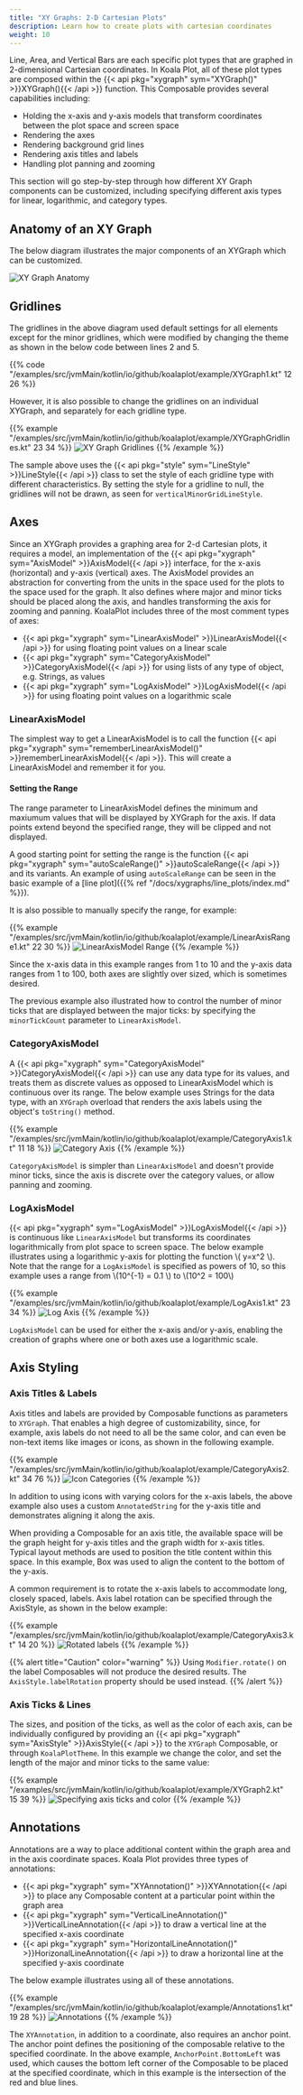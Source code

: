 ```yaml
---
title: "XY Graphs: 2-D Cartesian Plots"
description: Learn how to create plots with cartesian coordinates
weight: 10
---
```


Line, Area, and Vertical Bars are each specific plot types that are graphed in 2-dimensional Cartesian coordinates. In Koala Plot, all of these plot types are composed within the {{< api pkg="xygraph" sym="XYGraph()" >}}XYGraph(){{< /api >}} function. This Composable provides several capabilities including:


- Holding the x-axis and y-axis models that transform coordinates between the plot space and screen space
- Rendering the axes
- Rendering background grid lines
- Rendering axis titles and labels
- Handling plot panning and zooming

This section will go step-by-step through how different XY Graph components can be customized, including specifying different axis types for linear, logarithmic, and category types.

## Anatomy of an XY Graph

The below diagram illustrates the major components of an XYGraph which can be customized.

![XY Graph Anatomy](xygraph_anatomy.svg)

## Gridlines

The gridlines in the above diagram used default settings for all elements except for the minor gridlines, which were modified by changing the theme as shown in the below code between lines 2 and 5.

{{% code "/examples/src/jvmMain/kotlin/io/github/koalaplot/example/XYGraph1.kt" 12 26 %}}

However, it is also possible to change the gridlines on an individual XYGraph, and separately for each gridline type.

{{% example "/examples/src/jvmMain/kotlin/io/github/koalaplot/example/XYGraphGridlines.kt" 23 34 %}}
![XY Graph Gridlines](xygraph_gridlines.png)
{{% /example %}}

The sample above uses the {{< api pkg="style" sym="LineStyle" >}}LineStyle{{< /api >}} class to set the style of each gridline type with different characteristics. By setting the style for a gridline to null, the gridlines will not be drawn, as seen for ```verticalMinorGridLineStyle```.


## Axes

Since an XYGraph provides a graphing area for 2-d Cartesian plots, it requires a model, an implementation of the {{< api pkg="xygraph" sym="AxisModel" >}}AxisModel{{< /api >}} interface, for the x-axis (horizontal) and y-axis (vertical) axes. The AxisModel provides an abstraction for converting from the units in the space used for the plots to the space used for the graph. It also defines where major and minor ticks should be placed along the axis, and handles transforming the axis for zooming and panning. KoalaPlot includes three of the most comment types of axes:

- {{< api pkg="xygraph" sym="LinearAxisModel" >}}LinearAxisModel{{< /api >}} for using floating point values on a linear scale
- {{< api pkg="xygraph" sym="CategoryAxisModel" >}}CategoryAxisModel{{< /api >}} for using lists of any type of object, e.g. Strings, as values
- {{< api pkg="xygraph" sym="LogAxisModel" >}}LogAxisModel{{< /api >}} for using floating point values on a logarithmic scale

### LinearAxisModel

The simplest way to get a LinearAxisModel is to call the function {{< api pkg="xygraph" sym="rememberLinearAxisModel()" >}}rememberLinearAxisModel{{< /api >}}. This will create a LinearAxisModel and remember it for you.

#### Setting the Range

The range parameter to LinearAxisModel defines the minimum and maxiumum values that will be displayed by XYGraph for the axis. If data points extend beyond the specified range, they will be clipped and not displayed.

A good starting point for setting the range is the function {{< api pkg="xygraph" sym="autoScaleRange()" >}}autoScaleRange{{< /api >}} and its variants. An example of using ```autoScaleRange``` can be seen in the basic example of a [line plot]({{% ref "/docs/xygraphs/line_plots/index.md" %}}).

It is also possible to manually specify the range, for example:

{{% example "/examples/src/jvmMain/kotlin/io/github/koalaplot/example/LinearAxisRange1.kt" 22 30 %}}
![LinearAxisModel Range](LinearAxisRange1.png)
{{% /example %}}

Since the x-axis data in this example ranges from 1 to 10 and the y-axis data ranges from 1 to 100, both axes are slightly over sized, which is sometimes desired.

The previous example also illustrated how to control the number of minor ticks that are displayed between the major ticks: by specifying the ```minorTickCount``` parameter to ```LinearAxisModel```. 

### CategoryAxisModel

A {{< api pkg="xygraph" sym="CategoryAxisModel" >}}CategoryAxisModel{{< /api >}} can use any data type for its values, and treats them as discrete values as opposed to LinearAxisModel which is continuous over its range. The below example uses Strings for the data type, with an ```XYGraph``` overload that renders the axis labels using the object's ```toString()``` method.

{{% example "/examples/src/jvmMain/kotlin/io/github/koalaplot/example/CategoryAxis1.kt" 11 18 %}}
![Category Axis](CategoryAxis1.png)
{{% /example %}}

```CategoryAxisModel``` is simpler than ```LinearAxisModel``` and doesn't provide minor ticks, since the axis is discrete over the category values, or allow panning and zooming.

### LogAxisModel

{{< api pkg="xygraph" sym="LogAxisModel" >}}LogAxisModel{{< /api >}} is continuous like ```LinearAxisModel``` but transforms its coordinates logarithmically from plot space to screen space. The below example illustrates using a logarithmic y-axis for plotting the function \\( y=x^2 \\). Note that the range for a ```LogAxisModel``` is specified as powers of 10, so this example uses a range from \\(10^{-1} = 0.1 \\) to \\(10^2 = 100\\)

{{% example "/examples/src/jvmMain/kotlin/io/github/koalaplot/example/LogAxis1.kt" 23 34 %}}
![Log Axis](LogAxis1.png)
{{% /example %}}

```LogAxisModel``` can be used for either the x-axis and/or y-axis, enabling the creation of graphs where one or both axes use a logarithmic scale.


## Axis Styling

### Axis Titles & Labels

Axis titles and labels are provided by Composable functions as parameters to ```XYGraph```. That enables a high degree of customizability, since, for example, axis labels do not need to all be the same color, and can even be non-text items like images or icons, as shown in the following example.

{{% example "/examples/src/jvmMain/kotlin/io/github/koalaplot/example/CategoryAxis2.kt" 34 76 %}}
![Icon Categories](CategoryAxis2.png)
{{% /example %}}

In addition to using icons with varying colors for the x-axis labels, the above example also uses a custom ```AnnotatedString``` for the y-axis title and demonstrates aligning it along the axis.

When providing a Composable for an axis title, the available space will be the graph height for y-axis titles and the graph width for x-axis titles. Typical layout methods are used to position the title content within this space. In this example, Box was used to align the content to the bottom of the y-axis.

A common requirement is to rotate the x-axis labels to accommodate long, closely spaced, labels. Axis label rotation can be specified through the AxisStyle, as shown in the below example:

{{% example "/examples/src/jvmMain/kotlin/io/github/koalaplot/example/CategoryAxis3.kt" 14 20 %}}
![Rotated labels](CategoryAxis3.png)
{{% /example %}}


{{% alert title="Caution" color="warning" %}}
Using ```Modifier.rotate()``` on the label Composables will not produce the desired results. The ```AxisStyle.labelRotation``` property should be used instead.
{{% /alert %}}


### Axis Ticks & Lines

The sizes, and position of the ticks, as well as the color of each axis, can be individually configured by providing an {{< api pkg="xygraph" sym="AxisStyle" >}}AxisStyle{{< /api >}} to the ```XYGraph``` Composable, or through ```KoalaPlotTheme```. In this example we change the color, and set the length of the major and minor ticks to the same value:

{{% example "/examples/src/jvmMain/kotlin/io/github/koalaplot/example/XYGraph2.kt" 15 39 %}}
![Specifying axis ticks and color](XYGraph2.png)
{{% /example %}}

## Annotations

Annotations are a way to place additional content within the graph area and in the axis coordinate spaces. Koala Plot provides three types of annotations:

- {{< api pkg="xygraph" sym="XYAnnotation()" >}}XYAnnotation{{< /api >}} to place any Composable content at a particular point within the graph area
- {{< api pkg="xygraph" sym="VerticalLineAnnotation()" >}}VerticalLineAnnotation{{< /api >}} to draw a vertical line at the specified x-axis coordinate
- {{< api pkg="xygraph" sym="HorizontalLineAnnotation()" >}}HorizonalLineAnnotation{{< /api >}} to draw a horizontal line at the specified y-axis coordinate

The below example illustrates using all of these annotations.

{{% example "/examples/src/jvmMain/kotlin/io/github/koalaplot/example/Annotations1.kt" 19 28 %}}
![Annotations](Annotations1.png)
{{% /example %}}

The ```XYAnnotation```, in addition to a coordinate, also requires an anchor point. The anchor point defines the positioning of the composable relative to the specified coordinate. In the above example, ```AnchorPoint.BottomLeft``` was used, which causes the bottom left corner of the Composable to be placed at the specified coordinate, which in this example is the intersection of the red and blue lines.
